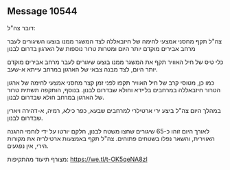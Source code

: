 ## Message 10544

דובר צה"ל:

צה"ל תקף מחסני אמצעי לחימה של חיזבאללה לצד המשגר ממנו בוצעו השיגורים לעבר מרחב אבירים מוקדם יותר היום ומטרות טרור נוספות של הארגון בדרום לבנון

כלי טיס של חיל האוויר תקף את המשגר ממנו בוצעו שיגורים לעבר מרחב אבירים מוקדם יותר היום, לצד מבנה צבאי של הארגון במרחב עייתא א-שעב.

כמו כן, מטוסי קרב של חיל האוויר תקפו לפני זמן קצר מחסני אמצעי לחימה של ארגון הטרור חיזבאללה במרחבים בליידא וחולא שבדרום לבנון. בנוסף, הותקפה תשתית טרור של הארגון במרחב חולא שבדרום לבנון.

במהלך היום צה"ל ביצע ירי ארטילרי למרחבים שבעא, כפר כילא, רמיה, א-דהירה ויארין שבדרום לבנון.

לאורך היום זוהו כ-65 שיגורים שחצו משטח לבנון, חלקם יורטו על ידי לוחמי ההגנה האווירית, והשאר נפלו בשטחים פתוחים. צה"ל תקף באמצעות ארטילריה את מקורות הירי, אין נפגעים.

מצורף תיעוד מהתקיפות: https://we.tl/t-OK5qeNA8zl

